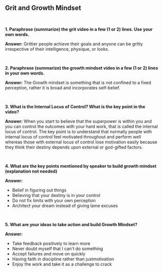 ## Grit and Growth Mindset
<br>

**1. Paraphrase (summarize) the grit video in a few (1 or 2) lines. Use your own words.**

**Answer:**  Grittier people achieve their goals and anyone can be gritty irrespective of their intelligence, physique, or looks.

<br>

**2. Paraphrase (summarize) the growth mindset video in a few (1 or 2) lines in your own words.**

**Answer:** The Growth mindset is something that is not confined to a fixed perception, rather it is broad and incorporates self-belief.

<br>

**3. What is the Internal Locus of Control? What is the key point in the video?**

**Answer:** When you start to believe that the superpower is within you and you can control the outcomes with your hard work, that is called the internal locus of control. The key point is to understand that normally people with internal locus of control feel motivated throughout and perform well whereas those with external locus of control lose motivation easily because they think their destiny depends upon external or god-gifted factors.

<br>

**4. What are the key points mentioned by speaker to build growth mindset (explanation not needed)**

**Answer:** 

- Belief in figuring out things
- Believing that your destiny is in your control
- Do not fix limits with your own perception
- Architect your dream instead of giving lame excuses

<br>

**5. What are your ideas to take action and build Growth Mindset?**

**Answer:** 

- Take feedback positively to learn more 
- Never doubt myself that I can't do something
- Accept failures and move on quickly
- Having faith in discipline rather than justmotivation
- Enjoy the work and take it as a challenge to crack
